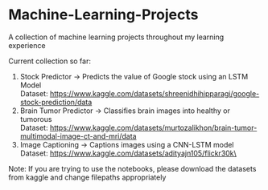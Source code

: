 # Machine-Learning-Projects
A collection of machine learning projects throughout my learning experience

Current collection so far: 
  1.  Stock Predictor -> Predicts the value of Google stock using an LSTM Model\
      Dataset: https://www.kaggle.com/datasets/shreenidhihipparagi/google-stock-prediction/data
  2.  Brain Tumor Predictor -> Classifies brain images into healthy or tumorous\
      Dataset: https://www.kaggle.com/datasets/murtozalikhon/brain-tumor-multimodal-image-ct-and-mri/data
  3.  Image Captioning -> Captions images using a CNN-LSTM model\
      Dataset: https://www.kaggle.com/datasets/adityajn105/flickr30k\

Note: If you are trying to use the notebooks, please download the datasets from kaggle and change filepaths appropriately
